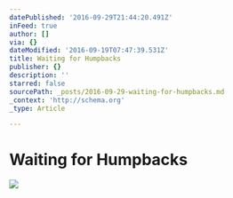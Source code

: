 ```yaml
---
datePublished: '2016-09-29T21:44:20.491Z'
inFeed: true
author: []
via: {}
dateModified: '2016-09-19T07:47:39.531Z'
title: Waiting for Humpbacks
publisher: {}
description: ''
starred: false
sourcePath: _posts/2016-09-29-waiting-for-humpbacks.md
_context: 'http://schema.org'
_type: Article

---
```

# Waiting for Humpbacks
![](https://the-grid-user-content.s3-us-west-2.amazonaws.com/6d5e6bfc-a41c-407b-b750-3ba3d1989539.jpg)